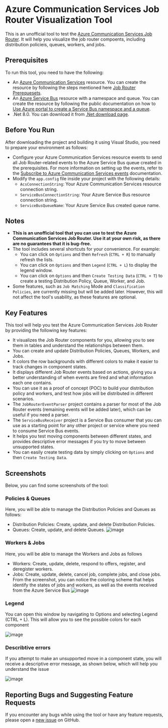 # Azure Communication Services Job Router Visualization Tool
This is an unofficial tool to test the [Azure Communication Services Job Router](https://learn.microsoft.com/en-us/azure/communication-services/concepts/router/concepts). It will help you visualize the job router compoents, including distribution policieis, queues, workers, and jobs.


## Prerequisites
To run this tool, you need to have the following:
+ An [Azure Communication Services](https://learn.microsoft.com/en-us/azure/communication-services/overview) resource. You can create the resource by following the steps mentioned here [Job Router Prerequesets](https://learn.microsoft.com/en-us/azure/communication-services/quickstarts/router/get-started-router?pivots=programming-language-csharp#prerequisites).
+ An [Azure Service Bus](https://learn.microsoft.com/en-us/azure/service-bus-messaging/service-bus-messaging-overview) resource with a namespace and queue. You can create the resource by following the public documentation on how to [Use Azure portal to create a Service Bus namespace and a queue](https://learn.microsoft.com/en-us/azure/service-bus-messaging/service-bus-quickstart-portal).
+ .Net 8.0. You can download it from [.Net download page](https://dotnet.microsoft.com/en-us/download/dotnet).


## Before You Run
After downloading the project and building it using Visual Studio, you need to prepare your environment as follows:
+ Configure your Azure Communication Services resource events to send all Job Router-related events to the Azure Service Bus queue created in the prerequisites. For more information on setting up the events, refer to the [Subscribe to Azure Communication Services events](https://learn.microsoft.com/en-us/azure/communication-services/quickstarts/events/subscribe-to-events?pivots=platform-azp) documentation.
+ Modify the `app.config` file inside your project with the following details:
    + `AcsConnectionString`: Your Azure Communication Services resource connection string.
    + `ServiceBusConnectionString`: Your Azure Service Bus resource connection string.
    + `ServiceBusQueueName`: Your Azure Service Bus created queue name.

 
## Notes
+ **This is an unofficial tool that you can use to test the Azure Communication Services Job Router. Use it at your own risk, as there are no guarantees that it is bug-free.**
+ The tool includes several shortcuts for your convenience. For example:
    + You can click on `Options` and then `Refresh` (`CTRL + R`) to manually refresh the lists.
    + You can click on `Options` and then `Legend` (`CTRL + L`) to display the legend window.
    + You can click on `Options` and then `Create Testing Data` (`CTRL + T`) to create a testing Distribution Policy, Queue, Worker, and Job.
+ Some features, such as `Job Matching` Mode and `Classification Policies`, are currently missing but will be added later. However, this will not affect the tool's usability, as these features are optional.


## Key Features
This tool will help you test the Azure Communication Services Job Router by providing the following key features:
+ It visualizes the Job Router components for you, allowing you to see them in tables and understand the relationships between them.
+ You can create and update Distribution Policies, Queues, Workers, and Jobs.
+ It colors the row backgrounds with different colors to make it easier to track changes in component states.
+ It displays different Job Router events based on actions, giving you a better understanding of when events are fired and what information each one contains.
+ You can use it as a proof of concept (POC) to build your distribution policy and workers, and test how jobs will be distributed in different scenarios.
+ The `JobRouterEventParser` project contains a parser for most of the Job Router events (remaining events will be added later), which can be useful if you need a parser.
+ The `ServiceBusReceiver` project is a Service Bus consumer that you can use as a starting point for any other project or service where you need to consume Service Bus events.
+ It helps you test moving components between different states, and provides descriptive error messages if you try to move between unsupported states.
+ You can easily create testing data by simply clicking on `Options` and then `Create Testing Data`.


## Screenshots
Below, you can find some screenshots of the tool:
### Policies & Queues
Here, you will be able to manage the Distribution Policies and Queues as follows:
+ Distribution Policies: Create, update, and delete Distribution Policies.
+ Queues: Create, update, and delete Queues.
![image](https://github.com/user-attachments/assets/b7dce367-dee1-4369-8be3-6b180247876c)

### Workers & Jobs
Here, you will be able to manage the Workers and Jobs as follows
+ Workers: Create, update, delete, respond to offers, register, and deregister workers.
+ Jobs: Create, update, delete, cancel job, complete jobs, and close jobs.
From the screenshot, you can notice the coloring scheme that helps identify the states of jobs and workers, as well as the events received from the Azure Service Bus
![image](https://github.com/user-attachments/assets/1b015184-e5bc-47b7-b2ed-bb9e1da57467)

### Legend
You can open this window by navigating to Options and selecting Legend (CTRL + L). This will allow you to see the possible colors for each component

![image](https://github.com/user-attachments/assets/793cc0f1-739c-4b46-973d-270d284744b2)

### Describtive errors
If you attempt to make an unsupported move in a component state, you will receive a descriptive error message, as shown below, which will help you understand the issue

![image](https://github.com/user-attachments/assets/c79bf7e4-1d74-4a28-9b3a-7f07387700c8)


## Reporting Bugs and Suggesting Feature Requests
If you encounter any bugs while using the tool or have any feature requests, please open a [new issue](https://github.com/ealmuneyeer/AzureCommunicationServicesJobRouter/issues/new) on GitHub.
